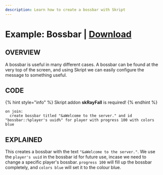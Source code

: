 ```yaml
---
description: Learn how to create a bossbar with Skript
---
```


# Example: Bossbar | [Download](https://github.com/TeamMh/minehutxyz/blob/master/skript/downloads/bossbar.sk?raw=true)

## OVERVIEW

A bossbar is useful in many different cases. A bossbar can be found at the very top of the screen, and using Skript we can easily configure the message to something useful.

## CODE

{% hint style="info" %}
Skript addon **skRayFall** is required!
{% endhint %}

```
on join:
  create bossbar titled "&aWelcome to the server." and id "bossbar::%player's uuid%" for player with progress 100 with colors blue
```

## EXPLAINED

This creates a bossbar with the text `"&aWelcome to the server."`.
We use the `player's uuid` in the bossbar id for future use, incase we need to change a specific player's bossbar.
`progress 100` will fill up the bossbar completely, and `colors blue` will set it to the colour blue.
